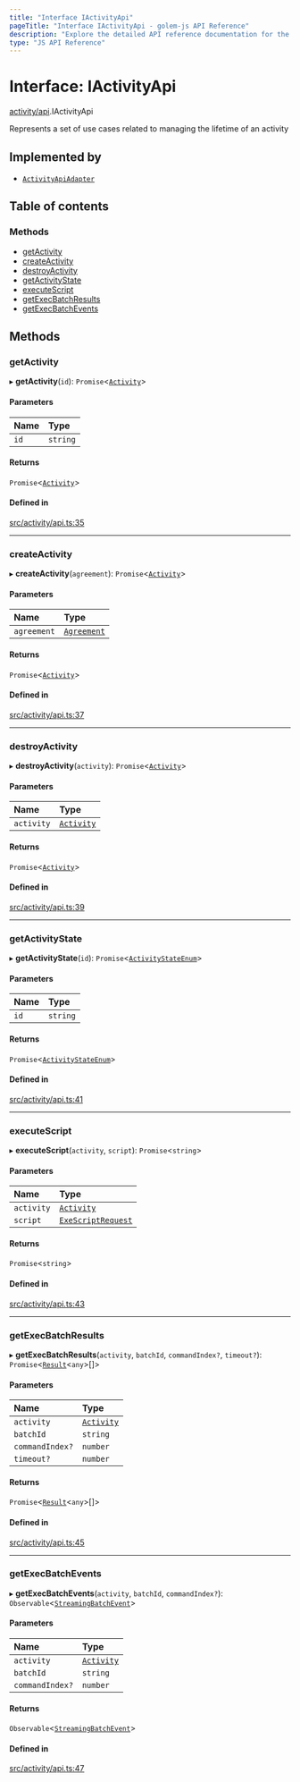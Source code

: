 ```yaml
---
title: "Interface IActivityApi"
pageTitle: "Interface IActivityApi - golem-js API Reference"
description: "Explore the detailed API reference documentation for the Interface IActivityApi within the golem-js SDK for the Golem Network."
type: "JS API Reference"
---
```

# Interface: IActivityApi

[activity/api](../modules/activity_api).IActivityApi

Represents a set of use cases related to managing the lifetime of an activity

## Implemented by

- [`ActivityApiAdapter`](../classes/shared_yagna_adapters_activity_api_adapter.ActivityApiAdapter)

## Table of contents

### Methods

- [getActivity](activity_api.IActivityApi#getactivity)
- [createActivity](activity_api.IActivityApi#createactivity)
- [destroyActivity](activity_api.IActivityApi#destroyactivity)
- [getActivityState](activity_api.IActivityApi#getactivitystate)
- [executeScript](activity_api.IActivityApi#executescript)
- [getExecBatchResults](activity_api.IActivityApi#getexecbatchresults)
- [getExecBatchEvents](activity_api.IActivityApi#getexecbatchevents)

## Methods

### getActivity

▸ **getActivity**(`id`): `Promise`\<[`Activity`](../classes/activity_activity.Activity)\>

#### Parameters

| Name | Type |
| :------ | :------ |
| `id` | `string` |

#### Returns

`Promise`\<[`Activity`](../classes/activity_activity.Activity)\>

#### Defined in

[src/activity/api.ts:35](https://github.com/golemfactory/golem-js/blob/570126bc/src/activity/api.ts#L35)

___

### createActivity

▸ **createActivity**(`agreement`): `Promise`\<[`Activity`](../classes/activity_activity.Activity)\>

#### Parameters

| Name | Type |
| :------ | :------ |
| `agreement` | [`Agreement`](../classes/market_agreement_agreement.Agreement) |

#### Returns

`Promise`\<[`Activity`](../classes/activity_activity.Activity)\>

#### Defined in

[src/activity/api.ts:37](https://github.com/golemfactory/golem-js/blob/570126bc/src/activity/api.ts#L37)

___

### destroyActivity

▸ **destroyActivity**(`activity`): `Promise`\<[`Activity`](../classes/activity_activity.Activity)\>

#### Parameters

| Name | Type |
| :------ | :------ |
| `activity` | [`Activity`](../classes/activity_activity.Activity) |

#### Returns

`Promise`\<[`Activity`](../classes/activity_activity.Activity)\>

#### Defined in

[src/activity/api.ts:39](https://github.com/golemfactory/golem-js/blob/570126bc/src/activity/api.ts#L39)

___

### getActivityState

▸ **getActivityState**(`id`): `Promise`\<[`ActivityStateEnum`](../enums/activity_activity.ActivityStateEnum)\>

#### Parameters

| Name | Type |
| :------ | :------ |
| `id` | `string` |

#### Returns

`Promise`\<[`ActivityStateEnum`](../enums/activity_activity.ActivityStateEnum)\>

#### Defined in

[src/activity/api.ts:41](https://github.com/golemfactory/golem-js/blob/570126bc/src/activity/api.ts#L41)

___

### executeScript

▸ **executeScript**(`activity`, `script`): `Promise`\<`string`\>

#### Parameters

| Name | Type |
| :------ | :------ |
| `activity` | [`Activity`](../classes/activity_activity.Activity) |
| `script` | [`ExeScriptRequest`](activity_exe_script_executor.ExeScriptRequest) |

#### Returns

`Promise`\<`string`\>

#### Defined in

[src/activity/api.ts:43](https://github.com/golemfactory/golem-js/blob/570126bc/src/activity/api.ts#L43)

___

### getExecBatchResults

▸ **getExecBatchResults**(`activity`, `batchId`, `commandIndex?`, `timeout?`): `Promise`\<[`Result`](../classes/activity_results.Result)\<`any`\>[]\>

#### Parameters

| Name | Type |
| :------ | :------ |
| `activity` | [`Activity`](../classes/activity_activity.Activity) |
| `batchId` | `string` |
| `commandIndex?` | `number` |
| `timeout?` | `number` |

#### Returns

`Promise`\<[`Result`](../classes/activity_results.Result)\<`any`\>[]\>

#### Defined in

[src/activity/api.ts:45](https://github.com/golemfactory/golem-js/blob/570126bc/src/activity/api.ts#L45)

___

### getExecBatchEvents

▸ **getExecBatchEvents**(`activity`, `batchId`, `commandIndex?`): `Observable`\<[`StreamingBatchEvent`](activity_results.StreamingBatchEvent)\>

#### Parameters

| Name | Type |
| :------ | :------ |
| `activity` | [`Activity`](../classes/activity_activity.Activity) |
| `batchId` | `string` |
| `commandIndex?` | `number` |

#### Returns

`Observable`\<[`StreamingBatchEvent`](activity_results.StreamingBatchEvent)\>

#### Defined in

[src/activity/api.ts:47](https://github.com/golemfactory/golem-js/blob/570126bc/src/activity/api.ts#L47)
